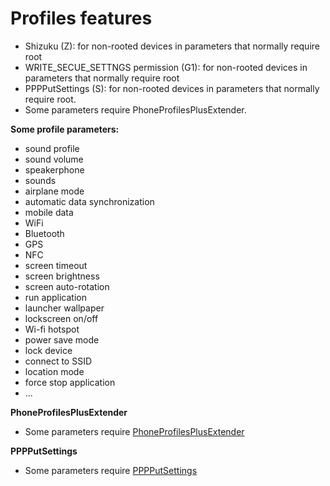 Profiles features
======================

- Shizuku (Z): for non-rooted devices in parameters that normally require root
- WRITE_SECUE_SETTNGS permission (G1): for non-rooted devices in parameters that normally require root
- PPPPutSettings (S): for non-rooted devices in parameters that normally require root.
- Some parameters require PhoneProfilesPlusExtender.

__Some profile parameters:__
- sound profile
- sound volume
- speakerphone
- sounds
- airplane mode
- automatic data synchronization
- mobile data
- WiFi
- Bluetooth
- GPS
- NFC
- screen timeout
- screen brightness
- screen auto-rotation
- run application
- launcher wallpaper
- lockscreen on/off
- Wi-fi hotspot
- power save mode
- lock device
- connect to SSID
- location mode
- force stop application
- ...

__PhoneProfilesPlusExtender__

- Some parameters require [PhoneProfilesPlusExtender](https://github.com/henrichg/PhoneProfilesPlusExtender)

__PPPPutSettings__

- Some parameters require [PPPPutSettings](https://github.com/henrichg/PPPPutSettings)

